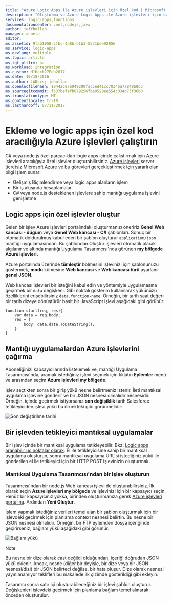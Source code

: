 ```yaml
---
title: "Azure Logic Apps ile Azure işlevleri için özel kod | Microsoft Docs"
description: "Oluşturma ve Azure Logic Apps ile Azure işlevleri için özel kod çalıştırma"
services: logic-apps,functions
documentationcenter: .net,nodejs,java
author: jeffhollan
manager: anneta
editor: 
ms.assetid: 9fab1050-cfbc-4a8b-b1b3-5531bee92856
ms.service: logic-apps
ms.devlang: multiple
ms.topic: article
ms.tgt_pltfrm: na
ms.workload: integration
ms.custom: H1Hack27Feb2017
ms.date: 10/18/2016
ms.author: LADocs; jehollan
ms.openlocfilehash: 18442c87b049200fac5ed41cc7034ba7a848b8d3
ms.sourcegitcommit: f537befafb079256fba0529ee554c034d73f36b0
ms.translationtype: MT
ms.contentlocale: tr-TR
ms.lasthandoff: 07/11/2017
---
```

# <a name="add-and-run-custom-code-for-logic-apps-through-azure-functions"></a>Ekleme ve logic apps için özel kod aracılığıyla Azure işlevleri çalıştırın

C# veya node.js özel parçacıkları logic apps içinde çalıştırmak için Azure işlevleri aracılığıyla özel işlevler oluşturabilirsiniz. 
[Azure işlevleri](../azure-functions/functions-overview.md) server ücretsiz Microsoft Azure ve bu görevleri gerçekleştirmek için yararlı olan bilgi işlem sunar:

* Gelişmiş Biçimlendirme veya logic apps alanların işlem
* Bir iş akışında hesaplamalar.
* C# veya node.js desteklenen işlevlere sahip mantığı uygulama işlevini genişletme

## <a name="create-custom-functions-for-your-logic-apps"></a>Logic apps için özel işlevler oluştur

Gelen bir işlev Azure işlevleri portalındaki oluşturmanızı öneririz **Genel Web kancası - düğüm** veya **Genel Web kancası - C#** şablonları. Sonuç bir otomatik doldurulmuş kabul eden bir şablon oluşturur `application/json` mantığı uygulamasından. Bu şablondan Oluştur işlevleri otomatik olarak algılanır ve altında mantığı Uygulama Tasarımcısı'nda görünen **my bölgede Azure işlevleri.**

Azure portalında üzerinde **tümleştir** bölmesini işlevinizi için şablonunuzu göstermek, **modu** kümesine **Web kancası** ve **Web kancası türü** ayarlanır **genel JSON**. 

Web kancası işlevleri bir isteğini kabul edin ve yöntemiyle uygulamasına geçirmek bir `data` değişkeni. Gibi noktalı gösterim kullanılarak yükünüzü özelliklerini erişebilirsiniz `data.function-name`. Örneğin, bir tarih saat değeri bir tarih dizeye dönüştürür basit bir JavaScript işlevi aşağıdaki gibi görünür:

```
function start(req, res){
    var data = req.body;
    res = {
        body: data.date.ToDateString();
    }
}
```

## <a name="call-azure-functions-from-logic-apps"></a>Mantığı uygulamalardan Azure işlevlerini çağırma

Aboneliğinizi kapsayıcılarında listelemek ve, mantığı Uygulama Tasarımcısı'nda, aramak istediğiniz işlevi seçmek için tıklatın **Eylemler** menü ve arasından seçim **Azure işlevleri my bölgede**.

İşlev seçtikten sonra bir giriş yükü nesne belirtmeniz istenir. İleti mantıksal uygulama işlevine gönderir ve bir JSON nesnesi olmalıdır nesnesidir. Örneğin, içinde geçirmek istiyorsanız **son değişiklik** tarih Salesforce tetikleyiciden işlevi yükü bu örnekteki gibi görünmelidir:

![Son değiştirilme tarihi][1]

## <a name="trigger-logic-apps-from-a-function"></a>Bir işlevden tetikleyici mantıksal uygulamalar

Bir işlev içinde bir mantıksal uygulama tetikleyebilir. Bkz: [Logic apps aranabilir uç noktalar olarak](logic-apps-http-endpoint.md). El ile tetikleyicisine sahip bir mantıksal uygulama oluşturun, sonra mantıksal uygulama URL'si istediğiniz yükü ile gönderilen el ile tetikleyici için bir HTTP POST işlevinizin oluşturmak.

### <a name="create-a-function-from-logic-app-designer"></a>Mantıksal Uygulama Tasarımcısı'ndan bir işlev oluşturun

Tasarımcısı'ndan bir node.js Web kancası işlevi de oluşturabilirsiniz. İlk olarak seçin **Azure işlevleri my bölgede** ve işlevinizi için bir kapsayıcı seçin. Henüz bir kapsayıcınız yoksa, birinden oluşturmanıza gerek [Azure işlevleri portalına](https://functions.azure.com/signin). Ardından **Yeni Oluştur**.  

İşlem yapmak istediğiniz verileri temel alan bir şablon oluşturmak için bir işlevdeki geçirmek için planlama context nesnesi belirtin. Bu nesne bir JSON nesnesi olmalıdır. Örneğin, bir FTP eylemden dosya içeriğinde geçirirseniz, bağlam yükü aşağıdaki gibi görünür:

![Bağlam yükü][2]

> [!NOTE]
> Bu nesne bir dize olarak cast değildi olduğundan, içeriği doğrudan JSON yükü eklenir. Ancak, nesne (diğer bir deyişle, bir dize veya bir JSON nesnesi/dizi) bir JSON belirteci değilse, bir hata oluşur. Dize olarak nesnesi yayınlanamıyor teklifleri bu makalede ilk çizimde gösterildiği gibi ekleyin.
> 

Tasarımcı sonra satır içi oluşturabileceğiniz bir işlevi şablon oluşturur. Değişkenleri işlevdeki geçirmek için planlama bağlam temel alınarak önceden oluşturulur.

<!--Image references-->
[1]: ./media/logic-apps-azure-functions/callfunction.png
[2]: ./media/logic-apps-azure-functions/createfunction.png
